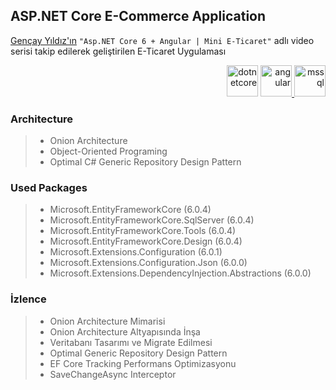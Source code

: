 ## ASP.NET Core E-Commerce Application
[Gençay Yıldız'ın](https://www.youtube.com/c/Gen%C3%A7ayY%C4%B1ld%C4%B1z/featured) `"Asp.NET Core 6 + Angular | Mini E-Ticaret"` adlı video serisi takip edilerek geliştirilen E-Ticaret Uygulaması

<p align="right">
  <a href="https://dotnet.microsoft.com/" target="_blank"> <img src="https://upload.wikimedia.org/wikipedia/commons/thumb/e/ee/.NET_Core_Logo.svg/1200px-.NET_Core_Logo.svg.png" alt="dotnetcore" width="50" height="50"/></a>
  <a href="https://angular.io" target="_blank" rel="noreferrer"> <img src="https://angular.io/assets/images/logos/angular/angular.svg" alt="angular" width="50" height="50"/> </a>
  <a href="https://www.microsoft.com/tr-tr/sql-server/" target="_blank"> <img src="http://upload.wikimedia.org/wikipedia/de/8/8c/Microsoft_SQL_Server_Logo.svg" alt="mssql" width="50" height="50"/></a>


### Architecture
> * Onion Architecture
> * Object-Oriented Programing
> * Optimal C# Generic Repository Design Pattern


### Used Packages
> * Microsoft.EntityFrameworkCore (6.0.4)
> * Microsoft.EntityFrameworkCore.SqlServer (6.0.4)
> * Microsoft.EntityFrameworkCore.Tools (6.0.4)
> * Microsoft.EntityFrameworkCore.Design (6.0.4)
> * Microsoft.Extensions.Configuration (6.0.1)
> * Microsoft.Extensions.Configuration.Json (6.0.0)
> * Microsoft.Extensions.DependencyInjection.Abstractions (6.0.0)

### İzlence
> * Onion Architecture Mimarisi
> * Onion Architecture Altyapısında İnşa
> * Veritabanı Tasarımı ve Migrate Edilmesi
> * Optimal Generic Repository Design Pattern
> * EF Core Tracking Performans Optimizasyonu
> * SaveChangeAsync Interceptor